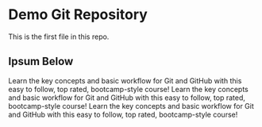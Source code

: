 # Demo Git Repository

This is the first file in this repo.

## Ipsum Below

Learn the key concepts and basic workflow for Git and GitHub with this easy to follow, top rated, bootcamp-style course!
Learn the key concepts and basic workflow for Git and GitHub with this easy to follow, top rated, bootcamp-style course!
Learn the key concepts and basic workflow for Git and GitHub with this easy to follow, top rated, bootcamp-style course!